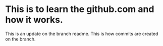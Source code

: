 # This is to learn the github.com and how it works.
This is an update on the branch readme. This is how commits are created on the branch.
